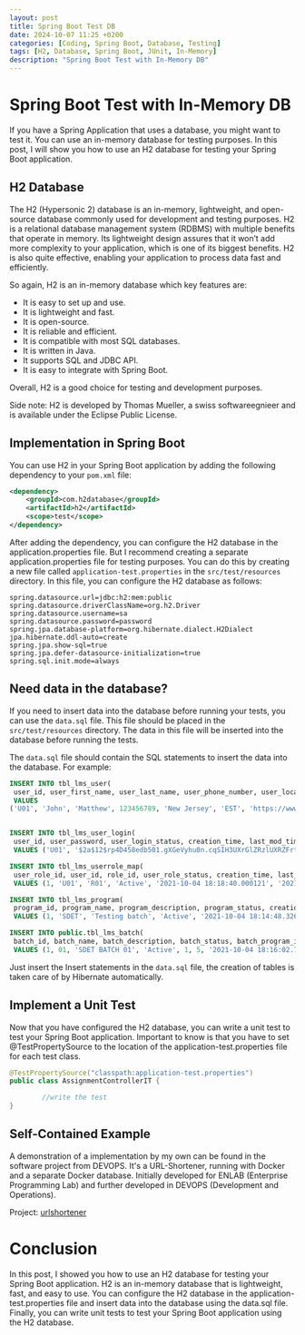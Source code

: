 ```yaml
---
layout: post
title: Spring Boot Test DB
date: 2024-10-07 11:25 +0200
categories: [Coding, Spring Boot, Database, Testing]
tags: [H2, Database, Spring Boot, JUnit, In-Memory]
description: "Spring Boot Test with In-Memory DB"
---
```

# Spring Boot Test with In-Memory DB
If you have a Spring Application that uses a database, you might want to test it. You can use an in-memory database for testing purposes. In this post, I will show you how to use an H2 database for testing your Spring Boot application.

## H2 Database
The H2 (Hypersonic 2) database is an in-memory, lightweight, and open-source database commonly used for development and testing purposes. H2 is a relational database management system (RDBMS) with multiple benefits that operate in memory. Its lightweight design assures that it won’t add more complexity to your application, which is one of its biggest benefits. H2 is also quite effective, enabling your application to process data fast and efficiently.

So again, H2 is an in-memory database which key features are:
- It is easy to set up and use.
- It is lightweight and fast.
- It is open-source.
- It is reliable and efficient.
- It is compatible with most SQL databases.
- It is written in Java.
- It supports SQL and JDBC API.
- It is easy to integrate with Spring Boot.

Overall, H2 is a good choice for testing and development purposes.

Side note: H2 is developed by Thomas Mueller, a swiss softwareegnieer and is available under the Eclipse Public License.

## Implementation in Spring Boot

You can use H2 in your Spring Boot application by adding the following dependency to your `pom.xml` file:

```xml
<dependency>
    <groupId>com.h2database</groupId>
    <artifactId>h2</artifactId>
    <scope>test</scope>
</dependency>
```

After adding the dependency, you can configure the H2 database in the application.properties file. But I recommend creating a separate application.properties file for testing purposes. You can do this by creating a new file called `application-test.properties` in the `src/test/resources` directory. In this file, you can configure the H2 database as follows:

```properties
spring.datasource.url=jdbc:h2:mem:public
spring.datasource.driverClassName=org.h2.Driver
spring.datasource.username=sa
spring.datasource.password=password
spring.jpa.database-platform=org.hibernate.dialect.H2Dialect
jpa.hibernate.ddl-auto=create
spring.jpa.show-sql=true
spring.jpa.defer-datasource-initialization=true
spring.sql.init.mode=always
```

## Need data in the database?

If you need to insert data into the database before running your tests, you can use the `data.sql` file. This file should be placed in the `src/test/resources` directory. The data in this file will be inserted into the database before running the tests.

The `data.sql` file should contain the SQL statements to insert the data into the database. For example:

```sql
INSERT INTO tbl_lms_user(
 user_id, user_first_name, user_last_name, user_phone_number, user_location, user_time_zone, user_linkedin_url, user_edu_ug, user_edu_pg, user_comments, user_visa_status, creation_time, last_mod_time, user_middle_name)
 VALUES
('U01', 'John', 'Matthew', 123456789, 'New Jersey', 'EST', 'https://www.linkedin.com/in/John Matthew/', 'Computer Science Engineering', 'MBA', null, 'Not-Specified', '2021-10-04 18:09:38.076245', '2021-10-04 18:09:38.076245', null),


INSERT INTO tbl_lms_user_login(
 user_id, user_password, user_login_status, creation_time, last_mod_time, user_login_email)
 VALUES ('U01', '$2a$12$rp4D458edb501.gXGeVyhu0n.cqSIH3UXrGlZRzlUXRZFrtIsPxZO', 'ACTIVE', '2021-10-04 18:11:10.357897', '2021-10-04 18:11:10.357897', 'John.Matthew@gmail.com');

INSERT INTO tbl_lms_userrole_map(
 user_role_id, user_id, role_id, user_role_status, creation_time, last_mod_time)
 VALUES (1, 'U01', 'R01', 'Active', '2021-10-04 18:18:40.000121', '2021-10-04 18:18:40.000121');

INSERT INTO tbl_lms_program(
 program_id, program_name, program_description, program_status, creation_time, last_mod_time)
 VALUES (1, 'SDET', 'Testing batch', 'Active', '2021-10-04 18:14:48.326714', '2021-10-04 18:14:48.326714');

INSERT INTO public.tbl_lms_batch(
 batch_id, batch_name, batch_description, batch_status, batch_program_id, batch_no_of_classes, creation_time, last_mod_time)
 VALUES (1, 01, 'SDET BATCH 01', 'Active', 1, 5, '2021-10-04 18:16:02.713333', '2021-10-04 18:16:02.713333');
```
Just insert the Insert statements in the `data.sql` file, the creation of tables is taken care of by Hibernate automatically.


## Implement a Unit Test

Now that you have configured the H2 database, you can write a unit test to test your Spring Boot application.
Important to know is
that you have to set @TestPropertySource to the location of the application-test.properties file for each test class.

```java
@TestPropertySource("classpath:application-test.properties")
public class AssignmentControllerIT {

        //write the test 
}
```

## Self-Contained Example
A demonstration of a implementation by my own can be found in the software project from DEVOPS.
It's a URL-Shortener, running with Docker and a separate Docker database.
Initially developed for ENLAB (Enterprise Programming Lab) and further developed in DEVOPS (Development and Operations).

Project: [urlshortener](https://github.com/mfrautschi/urlshortener)

# Conclusion
In this post, I showed you how to use an H2 database for testing your Spring Boot application.
H2 is an in-memory database that is lightweight, fast, and easy to use.
You can configure the H2 database in the application-test.properties file and insert data into the database
using the data.sql file.
Finally, you can write unit tests to test your Spring Boot application using the H2 database.
